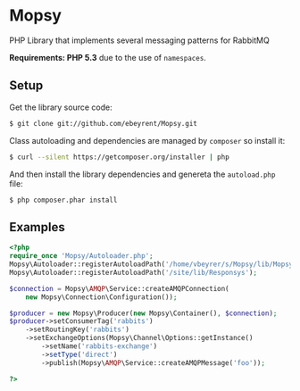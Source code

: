 Mopsy
=====

PHP Library that implements several messaging patterns for RabbitMQ

**Requirements: PHP 5.3** due to the use of `namespaces`.

## Setup ##

Get the library source code:

```bash
$ git clone git://github.com/ebeyrent/Mopsy.git
```

Class autoloading and dependencies are managed by `composer` so install it:

```bash
$ curl --silent https://getcomposer.org/installer | php
```

And then install the library dependencies and genereta the `autoload.php` file:

    $ php composer.phar install
    
## Examples ##


```php
<?php
require_once 'Mopsy/Autoloader.php';
Mopsy\Autoloader::registerAutoloadPath('/home/vbeyrer/s/Mopsy/lib/Mopsy');
Mopsy\Autoloader::registerAutoloadPath('/site/lib/Responsys');

$connection = Mopsy\AMQP\Service::createAMQPConnection(
    new Mopsy\Connection\Configuration());

$producer = new Mopsy\Producer(new Mopsy\Container(), $connection);
$producer->setConsumerTag('rabbits')
    ->setRoutingKey('rabbits')
    ->setExchangeOptions(Mopsy\Channel\Options::getInstance()
        ->setName('rabbits-exchange')
        ->setType('direct')
        ->publish(Mopsy\AMQP\Service::createAMQPMessage('foo'));

?>
```    